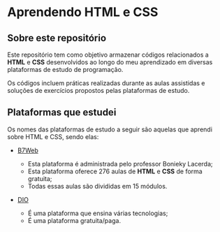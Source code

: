 # Aprendendo HTML e CSS

## Sobre este repositório

Este repositório tem como objetivo armazenar códigos relacionados a **HTML** e **CSS** desenvolvidos ao longo do meu aprendizado em diversas plataformas de estudo de programação.

Os códigos incluem práticas realizadas durante as aulas assistidas e soluções de exercícios propostos pelas plataformas de estudo.


## Plataformas que estudei

Os nomes das plataformas de estudo a seguir são aquelas que aprendi sobre HTML e CSS, sendo elas:

* [B7Web](https://alunos.b7web.com.br/curso/html5-e-css3/o-que-e-html-e-pra-que-serve)
    * Esta plataforma é administrada pelo professor Bonieky Lacerda;
    * Esta plataforma oferece 276 aulas de **HTML** e **CSS** de forma gratuita;
    * Todas essas aulas são divididas em 15 módulos.


* [DIO](https://www.dio.me/)
    * É uma plataforma que ensina várias tecnologias;
    * É uma plataforma gratuita/paga.
